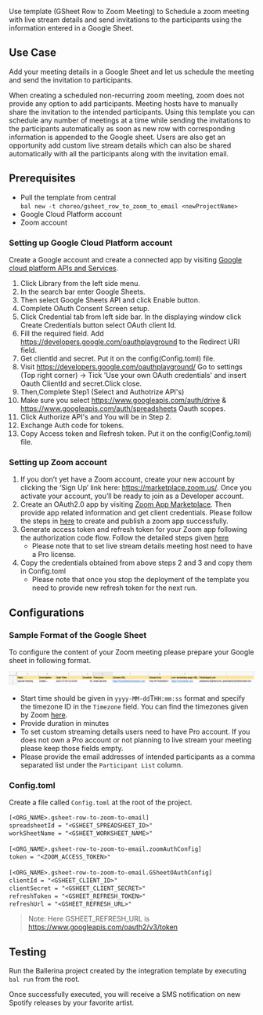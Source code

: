 Use template (GSheet Row to Zoom Meeting) to Schedule a zoom meeting with live stream details and send invitations to the participants using the information entered in a Google Sheet. 

## Use Case

Add your meeting details in a Google Sheet and let us schedule the meeting and send the invitation to participants. 

When creating a scheduled non-recurring zoom meeting, zoom does not provide any option to add participants. Meeting hosts have to manually share the invitation to the intended participants. Using this template you can schedule any number of meetings at a time while sending the invitations to the participants automatically as soon as new row with corresponding information is appended to the Google sheet.  Users are also get an opportunity add custom live stream details which can also be shared automatically with all the participants along with the invitation email.

## Prerequisites
* Pull the template from central  
  `bal new -t choreo/gsheet_row_to_zoom_to_email <newProjectName>`
* Google Cloud Platform account
* Zoom account

### Setting up Google Cloud Platform account
Create a Google account and create a connected app by visiting [Google cloud platform APIs and Services](https://console.cloud.google.com/apis/dashboard). 

1. Click Library from the left side menu.
2. In the search bar enter Google Sheets.
3. Then select Google Sheets API and click Enable button.
4. Complete OAuth Consent Screen setup.
5. Click Credential tab from left side bar. In the displaying window click Create Credentials button select OAuth client Id.
6. Fill the required field. Add https://developers.google.com/oauthplayground to the Redirect URI field.
7. Get clientId and secret. Put it on the config(Config.toml) file.
8. Visit https://developers.google.com/oauthplayground/ 
    Go to settings (Top right corner) -> Tick 'Use your own OAuth credentials' and insert Oauth ClientId and secret.Click close.
9. Then,Complete Step1 (Select and Authotrize API's)
10. Make sure you select https://www.googleapis.com/auth/drive & https://www.googleapis.com/auth/spreadsheets Oauth scopes.
11. Click Authorize API's and You will be in Step 2.
12. Exchange Auth code for tokens.
13. Copy Access token and Refresh token. Put it on the config(Config.toml) file.

### Setting up Zoom account

1. If you don’t yet have a Zoom account, create your new account by clicking the ‘Sign Up’ link here: https://marketplace.zoom.us/. Once you activate your account, you’ll be ready to join as a Developer account.
2. Create an OAuth2.0 app by visiting [Zoom App Marketplace](https://marketplace.zoom.us/develop/create). Then provide app related information and get client credentials. Please follow the steps in [here](https://marketplace.zoom.us/docs/guides/build/oauth-app) to create and publish a zoom app successfully. 
3. Generate access token and refresh token for your Zoom app following the authorization code flow. Follow the detailed steps given [here](https://marketplace.zoom.us/docs/guides/auth/oauth)
    - Please note that to set live stream details meeting host need to have a Pro license. 
5. Copy the credentials obtained from above steps 2 and 3 and copy them in Config.toml
    - Please note that once you stop the deployment of the template you need to provide new refresh token for the next run. 

## Configurations 

### Sample Format of the Google Sheet

To configure the content of your Zoom meeting please prepare your Google sheet in following format. 

<p align="center">
<img src="./docs/images/gsheet_format.png?raw=true" alt="Google Sheet Template"/>
</p>

* Start time should be given in `yyyy-MM-dd`T`HH:mm:ss` format and specify the timezone ID in the `Timezone` field. You can find the timezones given by Zoom [here](https://marketplace.zoom.us/docs/api-reference/other-references/abbreviation-lists#timezones).
* Provide duration in minutes
* To set custom streaming details users need to have Pro account. If you does not own a Pro account or not planning to live stream your meeting please keep those fields empty. 
* Please provide the email addresses of intended participants as a comma separated list under the `Participant List` column. 


### Config.toml 

Create a file called `Config.toml` at the root of the project.

```
[<ORG_NAME>.gsheet-row-to-zoom-to-email]
spreadsheetId = "<GSHEET_SPREADSHEET_ID>"
workSheetName = "<GSHEET_WORKSHEET_NAME>"

[<ORG_NAME>.gsheet-row-to-zoom-to-email.zoomAuthConfig]
token = "<ZOOM_ACCESS_TOKEN>"

[<ORG_NAME>.gsheet-row-to-zoom-to-email.GSheetOAuthConfig]
clientId = "<GSHEET_CLIENT_ID>"
clientSecret = "<GSHEET_CLIENT_SECRET>"
refreshToken = "<GSHEET_REFRESH_TOKEN>"
refreshUrl = "<GSHEET_REFRESH_URL>"
```
> Note: Here GSHEET_REFRESH_URL is https://www.googleapis.com/oauth2/v3/token

## Testing
Run the Ballerina project created by the integration template by executing `bal run` from the root.

Once successfully executed, you will receive a SMS notification on new Spotify releases by your favorite artist.